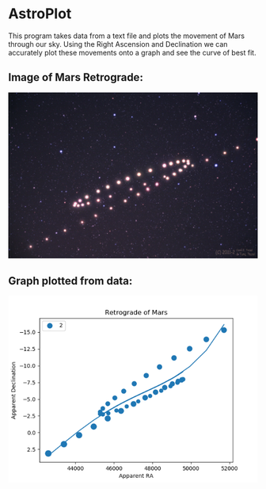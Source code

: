 # AstroPlot

This program takes data from a text file and plots the movement of Mars through our sky.
Using the Right Ascension and Declination we can accurately plot these movements onto a graph and see the curve of best fit.

## Image of Mars Retrograde:
![marsRetro](https://github.com/basuamlk/AstroPlot/blob/master/Ma2011-2Tezel.jpg)
## Graph plotted from data:
![astro](https://github.com/basuamlk/AstroPlot/blob/master/Figure_1.png)
